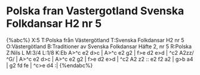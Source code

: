 # Polska fran Vastergotland Svenska Folkdansar H2 nr 5

{%abc%}
X:5
T:Polska från Västergötland
T:Svenska Folkdansar H2 nr 5
O:Västergötland
B:Traditioner av Svenska Folkdansar Häfte 2, nr 5
R:Polska
Z:Nils L
M:3/4
L:1/8
K:Eb
A>^c e2 d>c | A>^c e2 g2 | f>e d2 e>d | ^c2 A2zz/ ^G/ |
A>^c e2 d>c | A>^c e2 g2 | f>e d2 e>d | ^c2 A2 z2 ::
e2 f2 a2 | g>b a4 | g2 fd fe | ^c>e d4 :|
{%endabc%}
